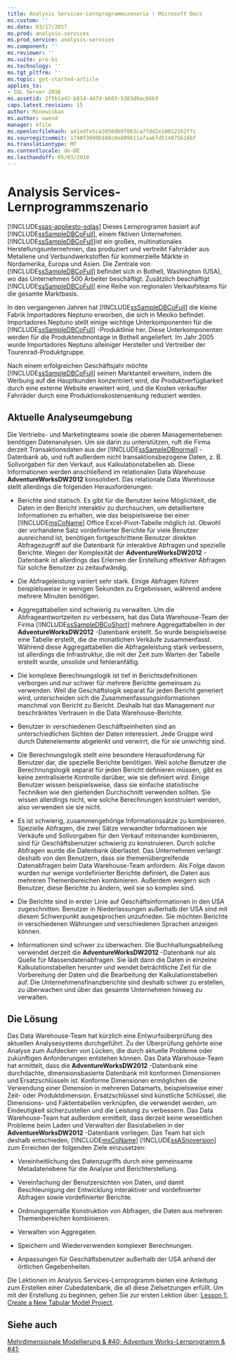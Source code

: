 ```yaml
---
title: Analysis Services-Lernprogrammszenario | Microsoft Docs
ms.custom: ''
ms.date: 03/17/2017
ms.prod: analysis-services
ms.prod_service: analysis-services
ms.component: ''
ms.reviewer: ''
ms.suite: pro-bi
ms.technology: ''
ms.tgt_pltfrm: ''
ms.topic: get-started-article
applies_to:
- SQL Server 2016
ms.assetid: 2f5b1a42-b814-4d7d-b603-5383d9ac66b9
caps.latest.revision: 15
author: Minewiskan
ms.author: owend
manager: kfile
ms.openlocfilehash: a41edfe5ca3056db0f063ca7fdd2e10052162f7c
ms.sourcegitcommit: 1740f3090b168c0e809611a7aa6fd514075616bf
ms.translationtype: MT
ms.contentlocale: de-DE
ms.lasthandoff: 05/03/2018
---
```

# <a name="analysis-services-tutorial-scenario"></a>Analysis Services-Lernprogrammszenario
[!INCLUDE[ssas-appliesto-sqlas](../includes/ssas-appliesto-sqlas.md)]
Dieses Lernprogramm basiert auf [!INCLUDE[ssSampleDBCoFull](../includes/sssampledbcofull-md.md)], einem fiktiven Unternehmen. [!INCLUDE[ssSampleDBCoFull](../includes/sssampledbcofull-md.md)]ist ein großes, multinationales Herstellungsunternehmen, das produziert und vertreibt Fahrräder aus Metallene und Verbundwerkstoffen für kommerzielle Märkte in Nordamerika, Europa und Asien. Die Zentrale von [!INCLUDE[ssSampleDBCoFull](../includes/sssampledbcofull-md.md)] befindet sich in Bothell, Washington (USA), wo das Unternehmen 500 Arbeiter beschäftigt. Zusätzlich beschäftigt [!INCLUDE[ssSampleDBCoFull](../includes/sssampledbcofull-md.md)] eine Reihe von regionalen Verkaufsteams für die gesamte Marktbasis.  
  
In den vergangenen Jahren hat [!INCLUDE[ssSampleDBCoFull](../includes/sssampledbcofull-md.md)] die kleine Fabrik Importadores Neptuno erworben, die sich in Mexiko befindet. Importadores Neptuno stellt einige wichtige Unterkomponenten für die [!INCLUDE[ssSampleDBCoFull](../includes/sssampledbcofull-md.md)] -Produktlinie her. Diese Unterkomponenten werden für die Produktendmontage in Bothell angeliefert. Im Jahr 2005 wurde Importadores Neptuno alleiniger Hersteller und Vertreiber der Tourenrad-Produktgruppe.  
  
Nach einem erfolgreichen Geschäftsjahr möchte [!INCLUDE[ssSampleDBCoFull](../includes/sssampledbcofull-md.md)] seinen Marktanteil erweitern, indem die Werbung auf die Hauptkunden konzentriert wird, die Produktverfügbarkeit durch eine externe Website erweitert wird, und die Kosten verkaufter Fahrräder durch eine Produktionskostensenkung reduziert werden.  
  
## <a name="current-analysis-environment"></a>Aktuelle Analyseumgebung  
Die Vertriebs- und Marketingteams sowie die oberen Managementebenen benötigen Datenanalysen. Um sie darin zu unterstützen, ruft die Firma derzeit Transaktionsdaten aus der [!INCLUDE[ssSampleDBnormal](../includes/sssampledbnormal-md.md)] -Datenbank ab, und ruft außerdem nicht transaktionsbezogene Daten, z. B. Sollvorgaben für den Verkauf, aus Kalkulationstabellen ab. Diese Informationen werden anschließend im relationalen Data Warehouse **AdventureWorksDW2012** konsolidiert. Das relationale Data Warehouse stellt allerdings die folgenden Herausforderungen:  
  
-   Berichte sind statisch. Es gibt für die Benutzer keine Möglichkeit, die Daten in den Bericht interaktiv zu durchsuchen, um detailliertere Informationen zu erhalten, wie das beispielsweise bei einer [!INCLUDE[msCoName](../includes/msconame-md.md)] Office Excel-Pivot-Tabelle möglich ist. Obwohl der vorhandene Satz vordefinierter Berichte für viele Benutzer ausreichend ist, benötigen fortgeschrittene Benutzer direkten Abfragezugriff auf die Datenbank für interaktive Abfragen und spezielle Berichte. Wegen der Komplexität der **AdventureWorksDW2012** -Datenbank ist allerdings das Erlernen der Erstellung effektiver Abfragen für solche Benutzer zu zeitaufwändig.  
  
-   Die Abfrageleistung variiert sehr stark. Einige Abfragen führen beispielsweise in wenigen Sekunden zu Ergebnissen, während andere mehrere Minuten benötigen.  
  
-   Aggregattabellen sind schwierig zu verwalten. Um die Abfrageantwortzeiten zu verbessern, hat das Data Warehouse-Team der Firma [!INCLUDE[ssSampleDBCoShort](../includes/sssampledbcoshort-md.md)] mehrere Aggregattabellen in der **AdventureWorksDW2012** -Datenbank erstellt. So wurde beispielsweise eine Tabelle erstellt, die die monatlichen Verkäufe zusammenfasst. Während diese Aggregattabellen die Abfrageleistung stark verbessern, ist allerdings die Infrastruktur, die mit der Zeit zum Warten der Tabelle erstellt wurde, unsolide und fehleranfällig.  
  
-   Die komplexe Berechnungslogik ist tief in Berichtsdefinitionen verborgen und nur schwer für mehrere Berichte gemeinsam zu verwenden. Weil die Geschäftslogik separat für jeden Bericht generiert wird, unterscheiden sich die Zusammenfassungsinformationen manchmal von Bericht zu Bericht. Deshalb hat das Management nur beschränktes Vertrauen in die Data Warehouse-Berichte.  
  
-   Benutzer in verschiedenen Geschäftseinheiten sind an unterschiedlichen Sichten der Daten interessiert. Jede Gruppe wird durch Datenelemente abgelenkt und verwirrt, die für sie unwichtig sind.  
  
-   Die Berechnungslogik stellt eine besondere Herausforderung für Benutzer dar, die spezielle Berichte benötigen. Weil solche Benutzer die Berechnungslogik separat für jeden Bericht definieren müssen, gibt es keine zentralisierte Kontrolle darüber, wie sie definiert wird. Einige Benutzer wissen beispielsweise, dass sie einfache statistische Techniken wie den gleitenden Durchschnitt verwenden sollten. Sie wissen allerdings nicht, wie solche Berechnungen konstruiert werden, also verwenden sie sie nicht.  
  
-   Es ist schwierig, zusammengehörige Informationssätze zu kombinieren. Spezielle Abfragen, die zwei Sätze verwandter Informationen wie Verkäufe und Sollvorgaben für den Verkauf miteinander kombinieren, sind für Geschäftsbenutzer schwierig zu konstruieren. Durch solche Abfragen wurde die Datenbank überlastet. Das Unternehmen verlangt deshalb von den Benutzern, dass sie themenübergreifende Datenabfragen beim Data Warehouse-Team anfordern. Als Folge davon wurden nur wenige vordefinierter Berichte definiert, die Daten aus mehreren Themenbereichen kombinieren. Außerdem weigern sich Benutzer, diese Berichte zu ändern, weil sie so komplex sind.  
  
-   Die Berichte sind in erster Linie auf Geschäftsinformationen in den USA zugeschnitten. Benutzer in Niederlassungen außerhalb der USA sind mit diesem Schwerpunkt ausgesprochen unzufrieden. Sie möchten Berichte in verschiedenen Währungen und verschiedenen Sprachen anzeigen können.  
  
-   Informationen sind schwer zu überwachen. Die Buchhaltungsabteilung verwendet derzeit die **AdventureWorksDW2012** -Datenbank nur als Quelle für Massendatenabfragen. Sie lädt dann die Daten in einzelne Kalkulationstabellen herunter und wendet beträchtliche Zeit für die Vorbereitung der Daten und die Bearbeitung der Kalkulationstabellen auf. Die Unternehmensfinanzberichte sind deshalb schwer zu erstellen, zu überwachen und über das gesamte Unternehmen hinweg zu verwalten.  
  
## <a name="the-solution"></a>Die Lösung  
Das Data Warehouse-Team hat kürzlich eine Entwurfsüberprüfung des aktuellen Analysesystems durchgeführt. Zu der Überprüfung gehörte eine Analyse zum Aufdecken von Lücken, die durch aktuelle Probleme oder zukünftigen Anforderungen entstehen können. Das Data Warehouse-Team hat ermittelt, dass die **AdventureWorksDW2012** -Datenbank eine durchdachte, dimensionsbasierte Datenbank mit konformen Dimensionen und Ersatzschlüsseln ist. Konforme Dimensionen ermöglichen die Verwendung einer Dimension in mehreren Datamarts, beispielsweise einer Zeit- oder Produktdimension. Ersatzschlüssel sind künstliche Schlüssel, die Dimensions- und Faktentabellen verknüpfen, die verwendet werden, um Eindeutigkeit sicherzustellen und die Leistung zu verbessern. Das Data Warehouse-Team hat außerdem ermittelt, dass derzeit keine wesentlichen Probleme beim Laden und Verwalten der Basistabellen in der **AdventureWorksDW2012** -Datenbank vorliegen. Das Team hat sich deshalb entschieden, [!INCLUDE[msCoName](../includes/msconame-md.md)] [!INCLUDE[ssASnoversion](../includes/ssasnoversion-md.md)] zum Erreichen der folgenden Ziele einzusetzen:  
  
-   Vereinheitlichung des Datenzugriffs durch eine gemeinsame Metadatenebene für die Analyse und Berichterstellung.  
  
-   Vereinfachung der Benutzersichten von Daten, und damit Beschleunigung der Entwicklung interaktiver und vordefinierter Abfragen sowie vordefinierter Berichte.  
  
-   Ordnungsgemäße Konstruktion von Abfragen, die Daten aus mehreren Themenbereichen kombinieren.  
  
-   Verwalten von Aggregaten.  
  
-   Speichern und Wiederverwenden komplexer Berechnungen.  
  
-   Anpassungen für Geschäftsbenutzer außerhalb der USA anhand der örtlichen Gegebenheiten.  
  
Die Lektionen im Analysis Services-Lernprogramm bieten eine Anleitung zum Erstellen einer Cubedatenbank, die all diese Zielsetzungen erfüllt. Um mit der Erstellung zu beginnen, gehen Sie zur ersten Lektion über: [Lesson 1: Create a New Tabular Model Project](../analysis-services/lesson-1-create-a-new-tabular-model-project.md).  
  
## <a name="see-also"></a>Siehe auch  
[Mehrdimensionale Modellierung & #40; Adventure Works-Lernprogramm & #41;](../analysis-services/multidimensional-modeling-adventure-works-tutorial.md)  
  
  
  
